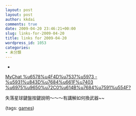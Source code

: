 ```yaml
---
layout: post
layout: post
author: kkdai
comments: true
date: 2009-04-20 23:46:21+00:00
slug: links-for-2009-04-20
title: links for 2009-04-20
wordpress_id: 1053
categories:
- 未分類
---
```


  * 
                

[MyChat %u6578%u4F4D%u7537%u5973 - %u5931%u843D%u7684%u661F%u7403 %u6975%u9650%u72C0%u614B%u7684%u7591%u554F?](http://bbs.mychat.to/reads.php?tid=644206)


                

失落星球鍵盤按鍵說明～～～有講解如何換武器~~


                

(tags: [games](http://delicious.com/kkdai/games))


            
